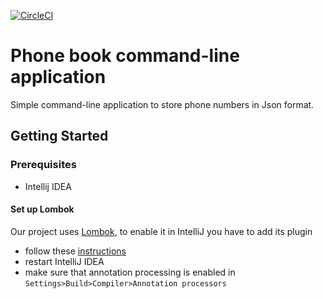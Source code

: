 [![CircleCI](https://circleci.com/gh/phamed11/phoneBook2.svg?style=svg&circle-token=21e1f731e64b10dac4876c4226d44df1f21da8b8)](https://circleci.com/gh/phamed11/phoneBook2)


# Phone book command-line application

Simple command-line application to store phone numbers in Json format.

## Getting Started

### Prerequisites
 * Intellij IDEA
 
#### Set up Lombok
 
 Our project uses [Lombok](https://projectlombok.org/), to enable it in IntelliJ you have to add its plugin 
  * follow these [instructions](https://projectlombok.org/setup/intellij)
  * restart IntelliJ IDEA
  * make sure that annotation processing is enabled in `Settings>Build>Compiler>Annotation processors`
  

  
  



